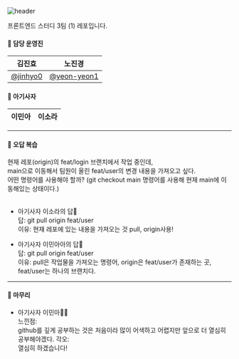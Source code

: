 ![header](https://capsule-render.vercel.app/api?type=waving&color=ff7e01&height=200&text=FE_study3_1&animation=fadeIn&fontColor=fff&align=center)

프론트엔드 스터디 3팀 (1) 레포입니다.

#### 🦁 담당 운영진

| 김진효                                 | 노진경                                       |
| -------------------------------------- | -------------------------------------------- |
| [@jinhyo0](https://github.com/jinhyo0) | [@yeon-yeon1](https://github.com/yeon-yeon1) |

#### 🦁 아기사자
| 이민아                                 | 이소라                                       |
| -------------------------------------- | -------------------------------------------- 

---
#### 🦁 오답 복습
현재 레포(origin)의 feat/login 브랜치에서 작업 중인데,<br/>
main으로 이동해서 팀원이 올린 feat/user의 변경 내용을 가져오고 싶다. <br/>
어떤 명령어를 사용해야 할까? (git checkout main 명령어를 사용해 현재 main에 이동해있는 상태이다.) <br/><br/>


- 아기사자 이소라의 답🍊 <br/>
답: git pull origin feat/user<br/>
이유: 현재 레포에 있는 내용을 가져오는 것 pull, origin사용! <br/>

- 아기사자 이민아아의 답🍊 <br/>
답: git pull origin feat/user <br/>
이유: pull은 작업물을 가져오는 명령어, origin은 feat/user가 존재하는 곳, feat/user는 하나의 브랜치다. <br/>

---
#### 🦁 마무리
- 아기사자 이민아🍊🐤 <br/>
느낀점: <br/> github를 깊게 공부하는 것은 처음이라 많이 어색하고 어렵지만 앞으로 더 열심히 공부해야겠다.
각오: <br/> 열심히 하겠습니다!
